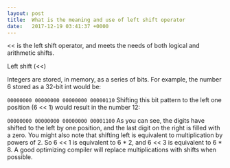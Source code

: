 ```yaml
---
layout: post
title:  What is the meaning and use of left shift operator 
date:   2017-12-19 03:41:37 +0000
---
```



<< is the left shift operator, and meets the needs of both logical and arithmetic shifts.

Left shift (<<)

Integers are stored, in memory, as a series of bits. For example, the number 6 stored as a 32-bit int would be:

`00000000 00000000 00000000 00000110`
Shifting this bit pattern to the left one position (6 << 1) would result in the number 12:

`00000000 00000000 00000000 00001100`
As you can see, the digits have shifted to the left by one position, and the last digit on the right is filled with a zero. You might also note that shifting left is equivalent to multiplication by powers of 2. So 6 << 1 is equivalent to 6 * 2, and 6 << 3 is equivalent to 6 * 8. A good optimizing compiler will replace multiplications with shifts when possible.
